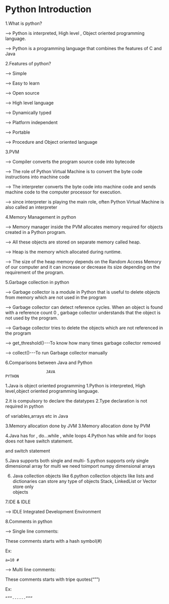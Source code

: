 # Python Introduction

1.What is python?

--> Python is interpreted, High level , Object oriented programming language.

--> Python is a programming language that combines the features of  C and Java


2.Features of python?

--> Simple

--> Easy to learn

--> Open source

--> High level language

--> Dynamically typed

--> Platform independent

--> Portable 

--> Procedure and Object oriented language


3.PVM

--> Compiler converts the program source code into bytecode

--> The role of Python Virtual Machine is to convert the byte code instructions into machine code 

--> The interpreter converts the byte code into machine code and sends machine code to the computer processor for execution.

--> since interpreter is playing the main role, often Python Virtual Machine is also called an interpreter


4.Memory Management in python

--> Memory manager inside the PVM allocates memory required for objects created in a Python program.

--> All these objects are stored on separate memory called heap.

--> Heap is the memory which allocated during runtime.

--> The size of the heap memory depends on the Random Access Memory of our computer and it can increase or decrease its size depending on the requirement of the program.


5.Garbage collection in python

--> Garbage collector is a module in Python that is useful to delete objects from memory which are not used in the program

--> Garbage collector can detect reference cycles. When an object is found with a reference count 0 , garbage collector understands that the object is not used by the program.

--> Garbage collector tries to delete the objects which are not referenced in the program

--> get_threshold()---To know how many times garbage collector removed

--> collect()---To run Garbage collector manually 


6.Comparisons between Java and Python

			          JAVA 									                       PYTHON

1.Java is object oriented programming	           1.Python is interpreted, High level,object oriented programming language.

2.it is compulsory to declare the datatypes      2.Type declaration is not required in python

of variables,arrays etc in Java	

3.Memory allocation done by JVM			             3.Memory allocation done by PVM

4.Java has for , do…while , while loops	         4.Python has while and for loops does not have switch statement.

and switch statement	

5.Java supports both single and multi-		       5.python supports only single dimensional array for multi we need toimport numpy	
dimensional arrays	

6. Java collection objects like			             6.python collection objects like lists and dictionaries can store any type of objects
Stack, LinkedList or Vector store only		
objects  


7.IDE & IDLE

--> IDLE Integrated Development Environment


8.Comments in python

--> Single line comments:

These comments starts with a hash symbol(#)

Ex: 

	a=10 #
	
--> Multi line comments:

These comments starts with tripe quotes(“””)

Ex:

	“””------”””
